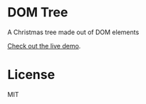 # DOM Tree

A Christmas tree made out of DOM elements

[Check out the live demo](https://dom-tree.vercel.app/).

# License

MIT
